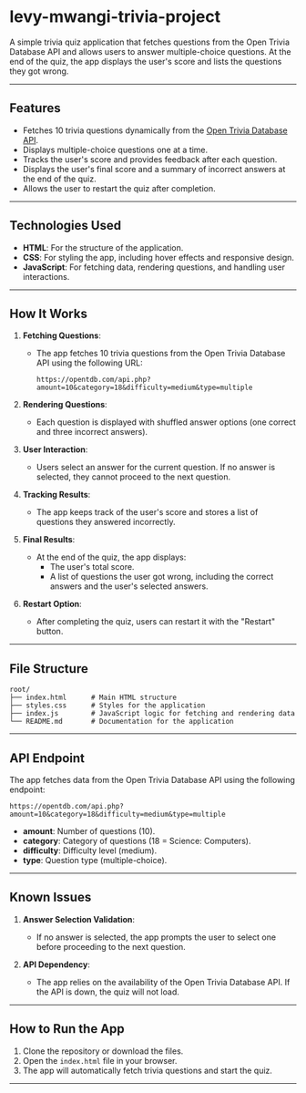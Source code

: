 # levy-mwangi-trivia-project

A simple trivia quiz application that fetches questions from the Open Trivia Database API and allows users to answer multiple-choice questions. At the end of the quiz, the app displays the user's score and lists the questions they got wrong.

---

## Features

- Fetches 10 trivia questions dynamically from the [Open Trivia Database API](https://opentdb.com/).
- Displays multiple-choice questions one at a time.
- Tracks the user's score and provides feedback after each question.
- Displays the user's final score and a summary of incorrect answers at the end of the quiz.
- Allows the user to restart the quiz after completion.

---

## Technologies Used

- **HTML**: For the structure of the application.
- **CSS**: For styling the app, including hover effects and responsive design.
- **JavaScript**: For fetching data, rendering questions, and handling user interactions.

---

## How It Works

1. **Fetching Questions**: 
   - The app fetches 10 trivia questions from the Open Trivia Database API using the following URL:
     ```
     https://opentdb.com/api.php?amount=10&category=18&difficulty=medium&type=multiple
     ```

2. **Rendering Questions**:
   - Each question is displayed with shuffled answer options (one correct and three incorrect answers).

3. **User Interaction**:
   - Users select an answer for the current question. If no answer is selected, they cannot proceed to the next question.

4. **Tracking Results**:
   - The app keeps track of the user's score and stores a list of questions they answered incorrectly.

5. **Final Results**:
   - At the end of the quiz, the app displays:
     - The user's total score.
     - A list of questions the user got wrong, including the correct answers and the user's selected answers.

6. **Restart Option**:
   - After completing the quiz, users can restart it with the "Restart" button.

---

## File Structure

```
root/
├── index.html      # Main HTML structure
├── styles.css      # Styles for the application
├── index.js        # JavaScript logic for fetching and rendering data
└── README.md       # Documentation for the application
```

---




## API Endpoint

The app fetches data from the Open Trivia Database API using the following endpoint:

```
https://opentdb.com/api.php?amount=10&category=18&difficulty=medium&type=multiple
```

- **amount**: Number of questions (10).
- **category**: Category of questions (18 = Science: Computers).
- **difficulty**: Difficulty level (medium).
- **type**: Question type (multiple-choice).

---


## Known Issues

1. **Answer Selection Validation**:
   - If no answer is selected, the app prompts the user to select one before proceeding to the next question.

2. **API Dependency**:
   - The app relies on the availability of the Open Trivia Database API. If the API is down, the quiz will not load.

---
## How to Run the App

1. Clone the repository or download the files.
2. Open the `index.html` file in your browser.
3. The app will automatically fetch trivia questions and start the quiz.

---